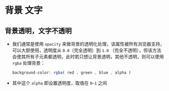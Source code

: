 # 背景 文字

## 背景透明，文字不透明

- 我们通常是使用 `opacity` 来做背景的透明化处理，该属性被所有浏览器支持，可以大胆使用，透明度从 `0.0`（完全透明）到 `1.0` （完全不透明），但该方法会使其所有子元素都透明，此时若只想让背景透明，其他不透明，则可以使用 `rgba` 处理背景：

    ```js
    background-color: rgba( red , green , blue , alpha )
    ```

- 其中这个 `alpha` 即设置透明度，取值在 `0~1` 之间
